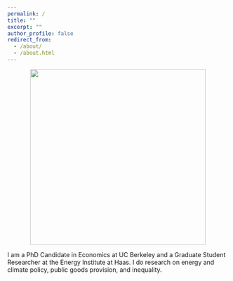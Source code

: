 ```yaml
---
permalink: /
title: ""
excerpt: ""
author_profile: false
redirect_from: 
  - /about/
  - /about.html
---
```



<img src="{{site.url}}/images/bio-photo.png" width="400" style="display: block; margin: auto;" />

I am a PhD Candidate in Economics at UC Berkeley and a Graduate Student Researcher at the Energy Institute at Haas. I do research on energy and climate policy, public goods provision, and inequality.

